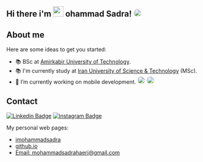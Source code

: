 ## Hi there i'm <img src="https://mohammadsadra.github.io/git-hub-page/img/logo.png" width="27px"> ohammad Sadra! <img style="border-radius: 50%;" src="https://github.com/TheDudeThatCode/TheDudeThatCode/blob/master/Assets/Hi.gif" width="20px">


## About me

Here are some ideas to get you started:
- 📚 BSc at [Amirkabir University of Technology](aut.ac.ir). 
- 📚 I'm currently study at [Iran University of Science & Technology](iust.ac.ir) (MSc). 
- 🔭 I’m currently working on mobile development. <img style="border-radius: 50%;" src="https://cdn4.iconfinder.com/data/icons/logos-3/504/Swift-2-512.png" width="20px"> <img style="border-radius: 50%;" src="https://cdn-images-1.medium.com/max/1200/1*5-aoK8IBmXve5whBQM90GA.png" width="20px">

## Contact
[![Linkedin Badge](https://img.shields.io/badge/Linkedin-blue?style=flat-square&logo=Linkedin&logoColor=white&link=https://www.linkedin.com/in/mohammad-reza-dorudian-63a715212/)](http://linkedin.com/in/mohammad-sadra-haeri-asadi-52b2271b1) 
[![instagram Badge](https://img.shields.io/badge/Instagram-E4405F?style=for-the-badge&logo=instagram&logoColor=white)](http://instagram.com/imohammadsadra) 


My personal web pages:

* [imohammadsadra](http://www.imohammadsadra.com/)
* [github.io](https://mohammadsadra.github.io/git-hub-page/)
* [Email: mohammadsadrahaeri@gmail.com](mailto:mohammadsadrahaeri@gmail.com)
